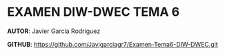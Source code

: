 # EXAMEN DIW-DWEC TEMA 6 

**AUTOR**: Javier García Rodríguez

**GITHUB**: https://github.com/Javigarciagr7/Examen-Tema6-DIW-DWEC.git